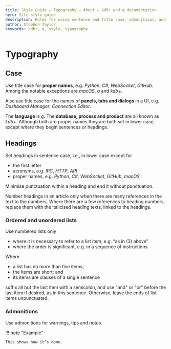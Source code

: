 ```yaml
---
title: Style Guide – Typography – About – kdb+ and q documentation
hero: Site style guide
description: Rules for using sentence and title case, admonitions, and ordered and unordered lists
author: Stephen Taylor
keywords: kdb+, q, style, typography
---
```

# <i class="fas fa-pen-nib"></i> Typography



## Case

Use title case for **proper names**, e.g. _Python_, _C#_, _WebSocket_, _GitHub_. 
Among the notable exceptions are _macOS_, _q_ and _kdb+_.

Also use title case for the names of **panels, tabs and dialogs** in a UI, e.g. _Dashboard Manager_, _Connection Editor_. 

The **language** is _q_. 
The **database, process and product** are all known as _kdb+_. 
Although both are proper names they are both set in lower case, except where they begin sentences or headings. 


## Headings

Set headings in sentence case, i.e., in lower case except for

-   the first letter
-   acronyms, e.g. _IPC_, _HTTP_, _API_
-   proper names, e.g. _Python_, _C#_, _WebSocket_, _GitHub_, _macOS_

Minimise punctuation within a heading and end it without punctuation. 

Number headings in an article only when there are many references in the text to the numbers. Where there are a few references to heading numbers, replace them with the italicised heading texts, linked to the headings. 


### Ordered and unordered lists

Use numbered lists only 

-   where it is necessary to refer to a list item, e.g. “as in (3) above”
-   where the order is significant, e.g. in a sequence of instructions 

Where 

-   a list has no more than five items; 
-   the items are short; and
-   its items are clauses of a single sentence

suffix all but the last item with a semicolon, and use "and" or "or" before the last item if desired, as in this sentence. 
Otherwise, leave the ends of list items unpunctuated. 


### Admonitions

Use admonitions for warnings, tips and notes.

!!! note "Example"

    This shows how it’s done.


